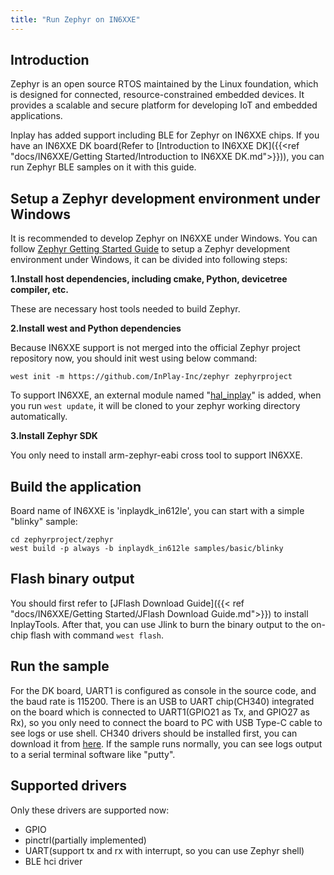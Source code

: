 ```yaml
---
title: "Run Zephyr on IN6XXE"
---
```


## Introduction

Zephyr is an open source RTOS maintained by the Linux foundation, which is designed for connected, resource-constrained embedded devices. It provides a scalable and secure platform for developing IoT and embedded applications.

Inplay has added support including BLE for Zephyr on IN6XXE chips. If you have an IN6XXE DK board(Refer to [Introduction to IN6XXE DK]({{<ref "docs/IN6XXE/Getting Started/Introduction to IN6XXE DK.md">}})), you can run Zephyr BLE samples on it with this guide.

## Setup a Zephyr development environment under Windows
It is recommended to develop Zephyr on IN6XXE under Windows. You can follow [Zephyr Getting Started Guide](https://docs.zephyrproject.org/latest/develop/getting_started/index.html) to setup a Zephyr development environment under Windows, it can be divided into following steps:

**1.Install host dependencies, including cmake, Python, devicetree compiler, etc.**

These are necessary host tools needed to build Zephyr.

**2.Install west and Python dependencies**

Because IN6XXE support is not merged into the official Zephyr project repository now, you should init west using below command:
```
west init -m https://github.com/InPlay-Inc/zephyr zephyrproject
```

To support IN6XXE, an external module named "[hal_inplay](https://github.com/InPlay-Inc/hal_inplay)" is added, when you run `west update`, it will be cloned to your zephyr working directory automatically.

**3.Install Zephyr SDK**

You only need to install arm-zephyr-eabi cross tool to support IN6XXE.


## Build the application
Board name of IN6XXE is 'inplaydk_in612le', you can start with a simple "blinky" sample:
```
cd zephyrproject/zephyr
west build -p always -b inplaydk_in612le samples/basic/blinky
```

## Flash binary output
You should first refer to [JFlash Download Guide]({{< ref "docs/IN6XXE/Getting Started/JFlash Download Guide.md">}}) to install InplayTools. After that, you can use Jlink to burn the binary output to the on-chip flash with command `west flash`.

## Run the sample
For the DK board, UART1 is configured as console in the source code, and the baud rate is 115200. 
There is an USB to UART chip(CH340) integrated on the board which is connected to UART1(GPIO21 as Tx, and GPIO27 as Rx), so you only need to connect the board to PC with USB Type-C cable to see logs or use shell. CH340 drivers should be installed first, you can download it from [here](https://sparks.gogo.co.nz/ch340.html). If the sample runs normally, you can see logs output to a serial terminal software like "putty".

## Supported drivers
Only these drivers are supported now:
- GPIO
- pinctrl(partially implemented)
- UART(support tx and rx with interrupt, so you can use Zephyr shell)
- BLE hci driver

